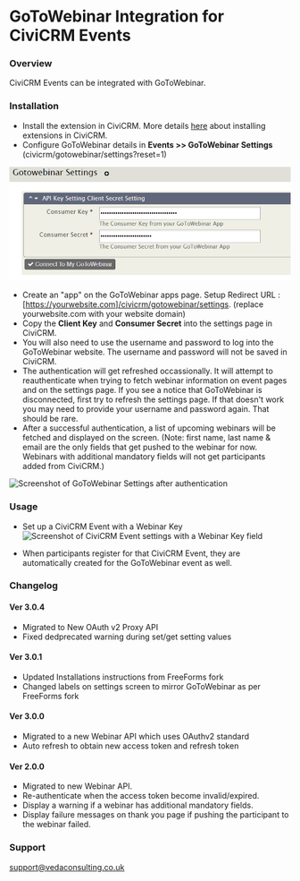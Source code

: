 # GoToWebinar Integration for CiviCRM Events #

### Overview ###

CiviCRM Events can be integrated with GoToWebinar.

### Installation ###

* Install the extension in CiviCRM. More details [here](https://docs.civicrm.org/sysadmin/en/latest/customize/extensions/#installing-a-new-extension) about installing extensions in CiviCRM.
* Configure GoToWebinar details in **Events >> GoToWebinar Settings** (civicrm/gotowebinar/settings?reset=1)

![Screenshot of GoToWebinar Settings](images/webinar-setting-page.jpg)

* Create an "app" on the GoToWebinar apps page. Setup Redirect URL : [https://yourwebsite.com]/civicrm/gotowebinar/settings. (replace yourwebsite.com with your website domain)
* Copy the **Client Key** and **Consumer Secret** into the settings page in CiviCRM.
* You will also need to use the username and password to log into the GoToWebinar website. The username and password will not be saved in CiviCRM.
* The authentication will get refreshed occassionally. It will attempt to reauthenticate when trying to fetch webinar information on event pages and on the settings page. If you see a notice that GoToWebinar is disconnected, first try to refresh the settings page. If that doesn't work you may need to provide your username and password again. That should be rare.
* After a successful authentication, a list of upcoming webinars will be fetched and displayed on the screen. (Note: first name, last name & email are the only fields that get pushed to the webinar for now. Webinars with additional mandatory fields will not get participants added from CiviCRM.)

![Screenshot of GoToWebinar Settings after authentication](images/setting-page-after-auth.jpg)

### Usage ###

* Set up a CiviCRM Event with a Webinar Key
![Screenshot of CiviCRM Event settings with a Webinar Key field](images/manage-event.jpg)

* When participants register for that CiviCRM Event, they are automatically created for the GoToWebinar event as well.

### Changelog ###

#### Ver 3.0.4 ####
* Migrated to New OAuth v2 Proxy API
* Fixed dedprecated warning during set/get setting values

#### Ver 3.0.1 ####
* Updated Installations instructions from FreeForms fork 
* Changed labels on settings screen to mirror GoToWebinar as per FreeForms fork

#### Ver 3.0.0 ####
* Migrated to a new Webinar API which uses OAuthv2 standard
* Auto refresh to obtain new access token and refresh token

#### Ver 2.0.0 ####
* Migrated to new Webinar API.
* Re-authenticate when the access token become invalid/expired.
* Display a warning if a webinar has additional mandatory fields.
* Display failure messages on thank you page if pushing the participant to the webinar failed.

### Support ###

support@vedaconsulting.co.uk
